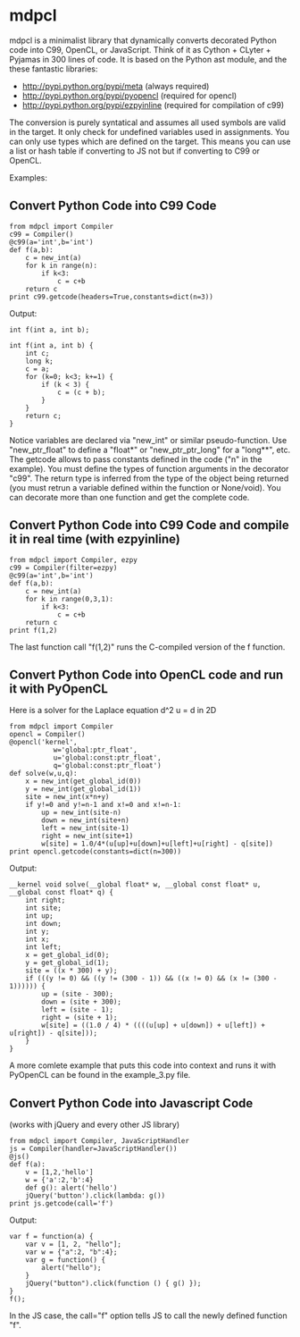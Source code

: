 # mdpcl

mdpcl is a minimalist library that dynamically converts decorated Python code into C99, OpenCL, or JavaScript. Think of it as Cython + CLyter + Pyjamas in 300 lines of code. It is based on the Python ast module, and the these fantastic libraries:

- http://pypi.python.org/pypi/meta (always required)
- http://pypi.python.org/pypi/pyopencl (required for opencl)
- http://pypi.python.org/pypi/ezpyinline (required for compilation of c99)

The conversion is purely syntatical and assumes all used symbols are valid in the target.
It only check for undefined variables used in assignments. You can only use types which are defined on the target. This means you can use a list or hash table if converting to JS not but if converting to C99 or OpenCL.

Examples:

## Convert Python Code into C99 Code

    from mdpcl import Compiler
    c99 = Compiler()
    @c99(a='int',b='int')
    def f(a,b):
        c = new_int(a)
        for k in range(n):
            if k<3:
                c = c+b
        return c
    print c99.getcode(headers=True,constants=dict(n=3))

Output:

    int f(int a, int b);

    int f(int a, int b) {
        int c;
        long k;
        c = a;
        for (k=0; k<3; k+=1) {
            if (k < 3) {
                c = (c + b);
            }
        }
        return c;
    }

Notice variables are declared via "new_int" or similar pseudo-function. Use "new_ptr_float" to define a "float*" or "new_ptr_ptr_long" for a "long**", etc. The getcode allows to pass constants defined in the code ("n" in the example). You must define the types of function arguments in the decorator "c99". The return type is inferred from the type of the object being returned (you must retrun a variable defined within the function or None/void). You can decorate more than one function and get the complete code.

## Convert Python Code into C99 Code and compile it in real time (with ezpyinline)

    from mdpcl import Compiler, ezpy
    c99 = Compiler(filter=ezpy)
    @c99(a='int',b='int')
    def f(a,b):
        c = new_int(a)
        for k in range(0,3,1):
            if k<3:
                c = c+b
        return c
    print f(1,2)

The last function call "f(1,2)" runs the C-compiled version of the f function.

## Convert Python Code into OpenCL code and run it with PyOpenCL

Here is a solver for the Laplace equation d^2 u = d in 2D

    from mdpcl import Compiler
    opencl = Compiler()
    @opencl('kernel',
               w='global:ptr_float',
               u='global:const:ptr_float',
               q='global:const:ptr_float')
    def solve(w,u,q):
        x = new_int(get_global_id(0))
        y = new_int(get_global_id(1))
        site = new_int(x*n+y)
        if y!=0 and y!=n-1 and x!=0 and x!=n-1:
            up = new_int(site-n)
            down = new_int(site+n)
            left = new_int(site-1)
            right = new_int(site+1)
            w[site] = 1.0/4*(u[up]+u[down]+u[left]+u[right] - q[site])
    print opencl.getcode(constants=dict(n=300))

Output:

    __kernel void solve(__global float* w, __global const float* u, __global const float* q) {
        int right;
        int site;
        int up;
        int down;
        int y;
        int x;
        int left;
        x = get_global_id(0);
        y = get_global_id(1);
        site = ((x * 300) + y);
        if (((y != 0) && ((y != (300 - 1)) && ((x != 0) && (x != (300 - 1)))))) {
            up = (site - 300);
            down = (site + 300);
            left = (site - 1);
            right = (site + 1);
            w[site] = ((1.0 / 4) * ((((u[up] + u[down]) + u[left]) + u[right]) - q[site]));
        }
    }

A more comlete example that puts this code into context and runs it with PyOpenCL
can be found in the example_3.py file.

## Convert Python Code into Javascript Code 

(works with jQuery and every other JS library)

    from mdpcl import Compiler, JavaScriptHandler
    js = Compiler(handler=JavaScriptHandler())
    @js()
    def f(a):
        v = [1,2,'hello']
        w = {'a':2,'b':4}
        def g(): alert('hello')
        jQuery('button').click(lambda: g())
    print js.getcode(call='f')

Output:

    var f = function(a) {
        var v = [1, 2, "hello"];
        var w = {"a":2, "b":4};
        var g = function() {
            alert("hello");
        }
        jQuery("button").click(function () { g() });
    }
    f();

In the JS case, the call="f" option tells JS to call the newly defined function "f".

